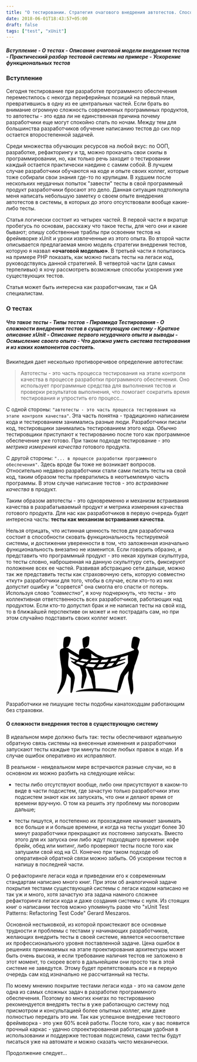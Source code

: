 ```yaml
---
title: "О тестировании. Стратегия очагового внедрения автотестов. Способы ускорения функциональных тестов. Часть I"
date: 2018-06-01T18:43:57+05:00
draft: false
tags: ["test", "xUnit"]
---
```



##### *Вступление - О тестах - Описание очаговой модели внедрения тестов - Практический разбор тестовой системы на примере - Ускорение функциональных тестов*


### Вступление	

Сегодня тестирование при разработке программного обеспечения переместилось с некогда периферийных позиций на первый план, превратившись в одну из ее центральных частей. Если брать во внимание огромную сложность современных программных продуктов, то автотесты - это едва ли не единственная причина почему разработчики еще могут спокойно спать по ночам.  Между тем для большинства разработчиков обучение написанию тестов до сих пор остается второстепенной задачей.

Среди множества обучающих ресурсов на любой вкус: по ООП, разработке, рефакторингу и тд, можно прокачать свои скилы в программировании, но, как только речь заходит о тестировании каждый остается практически наедине с самим собой. 
В лучшем случае разработчики обучаются на коде и опыте своих коллег, которые тоже собирали свои знания где-то по крупицам. 
В худшем после нескольких неудачных попыток "завести" тесты в свой программный продукт разработчики бросают это дело. 
Данная ситуация подтолкнула меня написать небольшую заметку о своем опыте внедрения автотестов в системы, в которых до этого отсутствовали вообще какие-либо тесты. 

Статья логически состоит из четырех частей. В первой части я вкратце пробегусь по основам, расскажу что такое тесты, для чего они и какие бывают; опишу собственные траблы при освоении тестов на фреймворке xUnit и уроки извлеченные из этого опыта. Во второй части описывается предлагаемая мною модель стратегии внедрения тестов, которую я назвал **«очаговой моделью»**. 
В третьей части я попытаюсь на примере PHP показать, как можно писать тесты на легаси код, руководствуясь данной стратегией.  В четвертой части (для самых терпеливых) я хочу рассмотреть возможные способы ускорения уже существующих тестов. 

Статья может быть интересна как разработчикам, так и QA специалистам.


### О тестах

##### *Что такое тесты - Типы тестов - Пирамида Тестирования - О сложности внедрения тестов в существующую систему -  Краткое описание xUnit - Описание первого неудачного опыта и выводы - Осмысление своего опыта - Что должна уметь система тестирования и из каких компонентов состоять.*

Википедия дает несколько противоречивое определение автотестам: 

> Автотесты - это часть процесса тестирования на этапе контроля качества в процессе разработки программного обеспечения. Оно использует программные средства для выполнения тестов и проверки результатов выполнения, что помогает сократить время тестирования и упростить его процесс...


С одной стороны:  `"автотесты - это часть процесса тестирования на этапе контроля качества"`. Эта часть понятна - традиционно написанием кода и тестированием занимались разные люди. Разработчики писали код, тестировщики занимались тестированием этого кода. Обычно тестировщики приступают к тестированию после того как программное обеспечение уже готово. При таком подходе тестирование - это _метрика измерения качества_ готового продукта.

С другой стороны: `"... в процессе разработки программного обеспечения"`. Здесь вроде бы тоже не возникает вопросов. Относительно недавно разработчики стали сами писать тесты на свой код, таким образом тесты превратились в неотъемлемую часть программы. В этом случае написание тестов  - это _встраивание качества_ в продукт.

Таким образом автотесты - это одновременно и механизм встраивания качества в разрабатываемый продукт и метрика измерения качества готового продукта. Для нас как разработчиков в первую очередь будет интересна часть: **тесты как механизм встраивания качества**. 

Нельзя отрицать, что истинная ценность тестов для разработчика состоит в способности сковать функциональность тестируемой системы, и достижении уверенности в том, что заложенная изначально функциональность внезапно не изменится. Если говорить образно, и представить что программный продукт - это некая хрупкая скульптура, то тесты словно, наброшенная на данную скульптуру сеть, фиксируют положение всех ее частей. 
Развивая абстракцию сети дальше, можно так же представить тесты как страховочную сеть, которую совместно «ткут» разработчики для того, чтобы в случае, если кто-то из них допустит ошибку и "сорвется" она смогла его спасти от потерь. Используя слово _“совместно”_, я хочу подчеркнуть, что тесты - это коллективная ответственность всех разработчиков, работающих над продуктом. 
Если кто-то допустил брак и не написал тесты на свой код, то в ближайшей перспективе он может и не пострадать сам, но при этом случайно подставить своих коллег может.

<span style="display:block;text-align:center">![Иллюстрация к абстракции: тесты как страховочная сеть](/static/test1.png)</span>

Разработчики не пишущие тесты подобны канатоходцам работающим без страховки.
<br/>

#### О сложности внедрения тестов в существующую систему

В идеальном мире должно быть так: тесты обеспечивают идеальную обратную связь системы на внесенные изменения и разработчики запускают тесты каждые три минуты после любых правок в коде. И в случае ошибок оперативно их исправляют. 

В реальном - неидеальном мире встречаются разные случаи, но в основном их можно разбить на следующие кейсы:

* тесты либо отсутствуют вообще, либо они присутствуют в каком-то виде в части подсистем, где зачастую только разработчики этих подсистем знают как их запускать, что они  и  делают время от времени вручную. О том ка решить эту проблему мы поговорим дальше; 

* тесты пишутся, и постепенно их прохождение начинает занимать все больше и и больше времени, и когда на тесты уходит более 30 минут разработчики прекращают их постоянно запускать. Вместо этого для их запуска они либо ждут подходящего времени: кофе брейк, обед или митинг, либо проверяют тесты после того как запушили свой код на CI. Конечно при таком подходе об оперативной обратной связи можно забыть. Об ускорении тестов я напишу в последней части. 

О рефакторинге легаси кода и приведении его к современным стандартам написано много книг.  При этом об аналогичной задаче покрытия тестами существующей системы с легаси кодом написано не так уж и много, хотя зачастую эта задача намного сложнее рефакторинга легаси кода и даже создания системы с нуля. Из стоящих книг о написании тестов можно упомянуть разве что "xUnit Test Patterns: Refactoring Test Code" Gerard Meszaros.

Основной нестыковкой, из которой проистекают все основные трудности и проблемы с тестами у начинающих разработчиков, желающих внедрить тесты в своей системе, является несоответствие их профессионального уровня поставленной задаче. Цена ошибок в решениях принимаемых на этапе проектирования архитектуры может быть очень высока, и если требование наличия тестов не заложено в этот момент, то скорее всего в дальнейшем они просто так в этой системе не заведутся. Этому будет препятствовать все и в первую очередь сам код изначально не рассчитанный на тесты. 

По моему мнению покрытие тестами легаси кода - это на самом деле одна из самых сложных задач в разработке программного обеспечения. Поэтому во многих книгах по тестированию рекомендуется внедрять тесты в уже работающую систему под присмотром и консультацией более опытных коллег, или даже полностью передать это им. Так как успешное внедрение тестового фреймворка - это уже 60% всей работы. После того, как у вас появится прочный каркас - удачно спроектированная работающая удобная в использовании и поддержке тестовая подсистема, сами тесты будут писаться уже на автомате и можно сказать чисто механически.

Продолжение следует...

